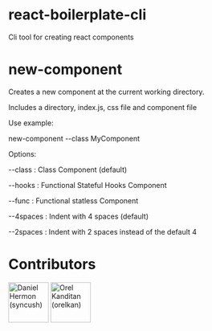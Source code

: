 # react-boilerplate-cli
Cli tool for creating react components

# new-component
Creates a new component at the current working directory.

Includes a directory, index.js, css file and component file

Use example:

new-component --class MyComponent

Options:

--class : Class Component (default)

--hooks : Functional Stateful Hooks Component

--func  : Functional statless Component

--4spaces : Indent with 4 spaces (default)

--2spaces : Indent with 2 spaces instead of the default 4

# Contributors
<a href="https://github.com/syncush"><img src="https://avatars2.githubusercontent.com/u/19842756?s=400&u=d7d0874558c09efa95936e77cde059e6e59e066b&v=4" title="Daniel Hermon (syncush)" width="80" height="80"></a>
<a href="https://github.com/syncush"><img src="https://avatars1.githubusercontent.com/u/28227658?s=400&v=4" style="margin-right: 2rem" title="Orel Kanditan (orelkan)" width="80" height="80"></a>


